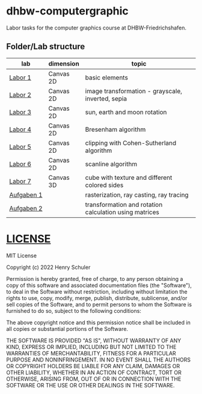 # dhbw-computergraphic
Labor tasks for the computer graphics course at DHBW-Friedrichshafen.

## Folder/Lab structure

<!-- Tabelle -->
lab | dimension | topic
----- | --------- | -----
[Labor&#160;1](Labor%201) | Canvas 2D | basic elements
[Labor&#160;2](Labor%202) | Canvas 2D | image transformation - grayscale, inverted, sepia
[Labor&#160;3](Labor%203) | Canvas 2D | sun, earth and moon rotation
[Labor&#160;4](Labor%204) | Canvas 2D | Bresenham algorithm
[Labor&#160;5](Labor%205) | Canvas 2D | clipping with Cohen-Sutherland algorithm
[Labor&#160;6](Labor%206) | Canvas 2D | scanline algorithm
[Labor&#160;7](Labor%207) | Canvas 3D | cube with texture and different colored sides
[Aufgaben&#160;1](Aufgaben%201.md) | | rasterization, ray casting, ray tracing
[Aufgaben&#160;2](Aufgaben%202.pdf) | | transformation and rotation calculation using matrices

# [LICENSE](LICENSE)
MIT License

Copyright (c) 2022 Henry Schuler

Permission is hereby granted, free of charge, to any person obtaining a copy
of this software and associated documentation files (the "Software"), to deal
in the Software without restriction, including without limitation the rights
to use, copy, modify, merge, publish, distribute, sublicense, and/or sell
copies of the Software, and to permit persons to whom the Software is
furnished to do so, subject to the following conditions:

The above copyright notice and this permission notice shall be included in all
copies or substantial portions of the Software.

THE SOFTWARE IS PROVIDED "AS IS", WITHOUT WARRANTY OF ANY KIND, EXPRESS OR
IMPLIED, INCLUDING BUT NOT LIMITED TO THE WARRANTIES OF MERCHANTABILITY,
FITNESS FOR A PARTICULAR PURPOSE AND NONINFRINGEMENT. IN NO EVENT SHALL THE
AUTHORS OR COPYRIGHT HOLDERS BE LIABLE FOR ANY CLAIM, DAMAGES OR OTHER
LIABILITY, WHETHER IN AN ACTION OF CONTRACT, TORT OR OTHERWISE, ARISING FROM,
OUT OF OR IN CONNECTION WITH THE SOFTWARE OR THE USE OR OTHER DEALINGS IN THE
SOFTWARE.
